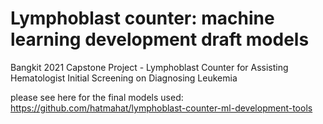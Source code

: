 # Lymphoblast counter: machine learning development draft models
Bangkit 2021 Capstone Project - Lymphoblast Counter for Assisting Hematologist Initial Screening on Diagnosing Leukemia  
  
please see here for the final models used: https://github.com/hatmahat/lymphoblast-counter-ml-development-tools
